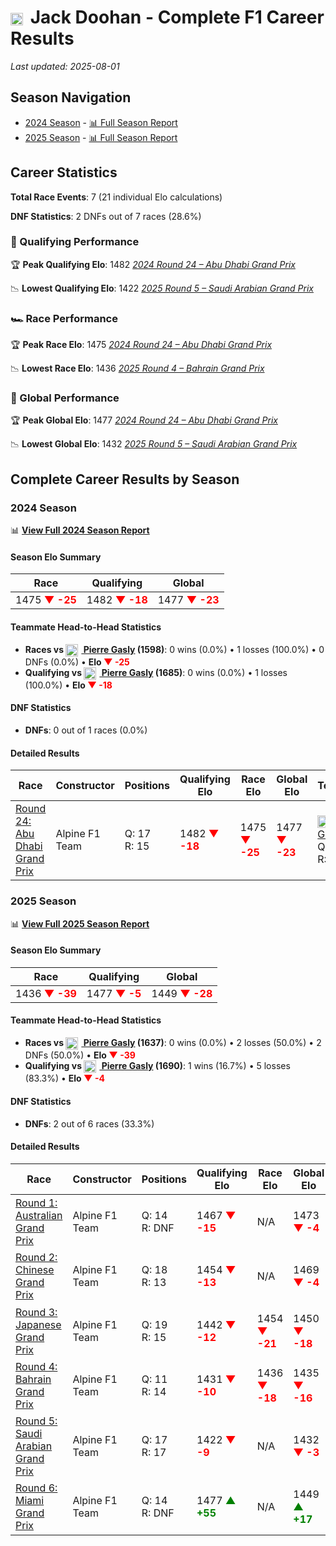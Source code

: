 # <img src="https://upload.wikimedia.org/wikipedia/commons/8/88/Flag_of_Australia_%28converted%29.svg" alt="Australia" width="20" height="auto" style="vertical-align: middle; margin-right: 5px;" onerror="this.outerHTML='🇦🇺'; this.style.marginRight='5px';"/> Jack Doohan - Complete F1 Career Results

*Last updated: 2025-08-01*

## Season Navigation

- [2024 Season](#2024-season) - [📊 Full Season Report](../seasons/2024-season-report)
- [2025 Season](#2025-season) - [📊 Full Season Report](../seasons/2025-season-report)

## Career Statistics

**Total Race Events**: 7 (21 individual Elo calculations)

**DNF Statistics**: 2 DNFs out of 7 races (28.6%)

### 🏁 Qualifying Performance

🏆 **Peak Qualifying Elo**: 1482
   *[2024 Round 24 – Abu Dhabi Grand Prix](../seasons/2024-season-report#round-24-abu-dhabi-grand-prix)*

📉 **Lowest Qualifying Elo**: 1422
   *[2025 Round 5 – Saudi Arabian Grand Prix](../seasons/2025-season-report#round-5-saudi-arabian-grand-prix)*

### 🏎️ Race Performance

🏆 **Peak Race Elo**: 1475
   *[2024 Round 24 – Abu Dhabi Grand Prix](../seasons/2024-season-report#round-24-abu-dhabi-grand-prix)*

📉 **Lowest Race Elo**: 1436
   *[2025 Round 4 – Bahrain Grand Prix](../seasons/2025-season-report#round-4-bahrain-grand-prix)*

### 🌟 Global Performance

🏆 **Peak Global Elo**: 1477
   *[2024 Round 24 – Abu Dhabi Grand Prix](../seasons/2024-season-report#round-24-abu-dhabi-grand-prix)*

📉 **Lowest Global Elo**: 1432
   *[2025 Round 5 – Saudi Arabian Grand Prix](../seasons/2025-season-report#round-5-saudi-arabian-grand-prix)*


## Complete Career Results by Season

### 2024 Season

📊 **[View Full 2024 Season Report](../seasons/2024-season-report)**

#### Season Elo Summary

| Race | Qualifying | Global |
|------|------------|--------|
| 1475 **<span style="color: red;">▼ -25</span>** | 1482 **<span style="color: red;">▼ -18</span>** | 1477 **<span style="color: red;">▼ -23</span>** |

#### Teammate Head-to-Head Statistics

- **Races vs [<img src="https://upload.wikimedia.org/wikipedia/commons/c/c3/Flag_of_France.svg" alt="France" width="20" height="auto" style="vertical-align: middle; margin-right: 5px;" onerror="this.outerHTML='🇫🇷'; this.style.marginRight='5px';"/> Pierre Gasly](pierre-gasly) (1598)**: 0 wins (0.0%) • 1 losses (100.0%) • 0 DNFs (0.0%) • **Elo <span style="color: red;">▼ -25</span>**
- **Qualifying vs [<img src="https://upload.wikimedia.org/wikipedia/commons/c/c3/Flag_of_France.svg" alt="France" width="20" height="auto" style="vertical-align: middle; margin-right: 5px;" onerror="this.outerHTML='🇫🇷'; this.style.marginRight='5px';"/> Pierre Gasly](pierre-gasly) (1685)**: 0 wins (0.0%) • 1 losses (100.0%) • **Elo <span style="color: red;">▼ -18</span>**

#### DNF Statistics

- **DNFs**: 0 out of 1 races (0.0%)

#### Detailed Results

| Race | Constructor | Positions | Qualifying Elo | Race Elo | Global Elo | Teammate |
|------|-------------|-----------|----------------|----------|------------|----------|
| [Round 24: Abu Dhabi Grand Prix](../seasons/2024-season-report#round-24-abu-dhabi-grand-prix) | Alpine F1 Team | Q: 17<br/>R: 15 | 1482 **<span style="color: red;">▼ -18</span>** | 1475 **<span style="color: red;">▼ -25</span>** | 1477 **<span style="color: red;">▼ -23</span>** | [<img src="https://upload.wikimedia.org/wikipedia/commons/c/c3/Flag_of_France.svg" alt="France" width="20" height="auto" style="vertical-align: middle; margin-right: 5px;" onerror="this.outerHTML='🇫🇷'; this.style.marginRight='5px';"/> Pierre Gasly](pierre-gasly)<br/>Q: 5<br/>R: 7 |

### 2025 Season

📊 **[View Full 2025 Season Report](../seasons/2025-season-report)**

#### Season Elo Summary

| Race | Qualifying | Global |
|------|------------|--------|
| 1436 **<span style="color: red;">▼ -39</span>** | 1477 **<span style="color: red;">▼ -5</span>** | 1449 **<span style="color: red;">▼ -28</span>** |

#### Teammate Head-to-Head Statistics

- **Races vs [<img src="https://upload.wikimedia.org/wikipedia/commons/c/c3/Flag_of_France.svg" alt="France" width="20" height="auto" style="vertical-align: middle; margin-right: 5px;" onerror="this.outerHTML='🇫🇷'; this.style.marginRight='5px';"/> Pierre Gasly](pierre-gasly) (1637)**: 0 wins (0.0%) • 2 losses (50.0%) • 2 DNFs (50.0%) • **Elo <span style="color: red;">▼ -39</span>**
- **Qualifying vs [<img src="https://upload.wikimedia.org/wikipedia/commons/c/c3/Flag_of_France.svg" alt="France" width="20" height="auto" style="vertical-align: middle; margin-right: 5px;" onerror="this.outerHTML='🇫🇷'; this.style.marginRight='5px';"/> Pierre Gasly](pierre-gasly) (1690)**: 1 wins (16.7%) • 5 losses (83.3%) • **Elo <span style="color: red;">▼ -4</span>**

#### DNF Statistics

- **DNFs**: 2 out of 6 races (33.3%)

#### Detailed Results

| Race | Constructor | Positions | Qualifying Elo | Race Elo | Global Elo | Teammate |
|------|-------------|-----------|----------------|----------|------------|----------|
| [Round 1: Australian Grand Prix](../seasons/2025-season-report#round-1-australian-grand-prix) | Alpine F1 Team | Q: 14<br/>R: DNF | 1467 **<span style="color: red;">▼ -15</span>** | N/A | 1473 **<span style="color: red;">▼ -4</span>** | [<img src="https://upload.wikimedia.org/wikipedia/commons/c/c3/Flag_of_France.svg" alt="France" width="20" height="auto" style="vertical-align: middle; margin-right: 5px;" onerror="this.outerHTML='🇫🇷'; this.style.marginRight='5px';"/> Pierre Gasly](pierre-gasly)<br/>Q: 9<br/>R: 11 |
| [Round 2: Chinese Grand Prix](../seasons/2025-season-report#round-2-chinese-grand-prix) | Alpine F1 Team | Q: 18<br/>R: 13 | 1454 **<span style="color: red;">▼ -13</span>** | N/A | 1469 **<span style="color: red;">▼ -4</span>** | [<img src="https://upload.wikimedia.org/wikipedia/commons/c/c3/Flag_of_France.svg" alt="France" width="20" height="auto" style="vertical-align: middle; margin-right: 5px;" onerror="this.outerHTML='🇫🇷'; this.style.marginRight='5px';"/> Pierre Gasly](pierre-gasly)<br/>Q: 16<br/>R: DNF |
| [Round 3: Japanese Grand Prix](../seasons/2025-season-report#round-3-japanese-grand-prix) | Alpine F1 Team | Q: 19<br/>R: 15 | 1442 **<span style="color: red;">▼ -12</span>** | 1454 **<span style="color: red;">▼ -21</span>** | 1450 **<span style="color: red;">▼ -18</span>** | [<img src="https://upload.wikimedia.org/wikipedia/commons/c/c3/Flag_of_France.svg" alt="France" width="20" height="auto" style="vertical-align: middle; margin-right: 5px;" onerror="this.outerHTML='🇫🇷'; this.style.marginRight='5px';"/> Pierre Gasly](pierre-gasly)<br/>Q: 11<br/>R: 13 |
| [Round 4: Bahrain Grand Prix](../seasons/2025-season-report#round-4-bahrain-grand-prix) | Alpine F1 Team | Q: 11<br/>R: 14 | 1431 **<span style="color: red;">▼ -10</span>** | 1436 **<span style="color: red;">▼ -18</span>** | 1435 **<span style="color: red;">▼ -16</span>** | [<img src="https://upload.wikimedia.org/wikipedia/commons/c/c3/Flag_of_France.svg" alt="France" width="20" height="auto" style="vertical-align: middle; margin-right: 5px;" onerror="this.outerHTML='🇫🇷'; this.style.marginRight='5px';"/> Pierre Gasly](pierre-gasly)<br/>Q: 4<br/>R: 7 |
| [Round 5: Saudi Arabian Grand Prix](../seasons/2025-season-report#round-5-saudi-arabian-grand-prix) | Alpine F1 Team | Q: 17<br/>R: 17 | 1422 **<span style="color: red;">▼ -9</span>** | N/A | 1432 **<span style="color: red;">▼ -3</span>** | [<img src="https://upload.wikimedia.org/wikipedia/commons/c/c3/Flag_of_France.svg" alt="France" width="20" height="auto" style="vertical-align: middle; margin-right: 5px;" onerror="this.outerHTML='🇫🇷'; this.style.marginRight='5px';"/> Pierre Gasly](pierre-gasly)<br/>Q: 9<br/>R: DNF |
| [Round 6: Miami Grand Prix](../seasons/2025-season-report#round-6-miami-grand-prix) | Alpine F1 Team | Q: 14<br/>R: DNF | 1477 **<span style="color: green;">▲ +55</span>** | N/A | 1449 **<span style="color: green;">▲ +17</span>** | [<img src="https://upload.wikimedia.org/wikipedia/commons/c/c3/Flag_of_France.svg" alt="France" width="20" height="auto" style="vertical-align: middle; margin-right: 5px;" onerror="this.outerHTML='🇫🇷'; this.style.marginRight='5px';"/> Pierre Gasly](pierre-gasly)<br/>Q: 20<br/>R: 13 |

